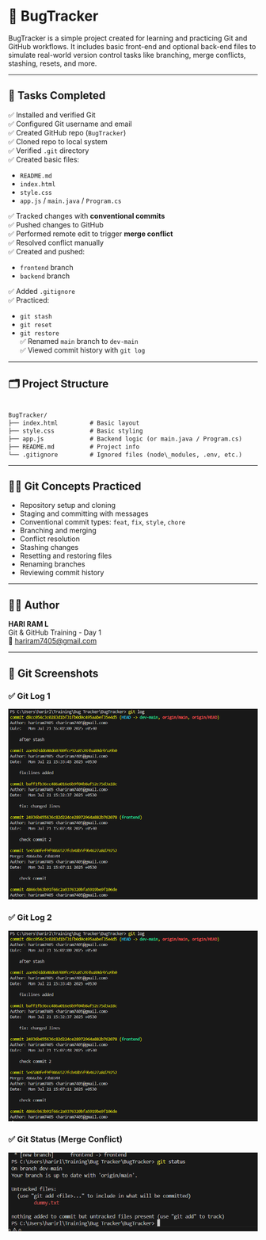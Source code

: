 

# 🐞 BugTracker

BugTracker is a simple project created for learning and practicing Git and GitHub workflows. It includes basic front-end and optional back-end files to simulate real-world version control tasks like branching, merge conflicts, stashing, resets, and more.

---

## 📌 Tasks Completed

✅ Installed and verified Git  
✅ Configured Git username and email  
✅ Created GitHub repo (`BugTracker`)  
✅ Cloned repo to local system  
✅ Verified `.git` directory  
✅ Created basic files:
- `README.md`
- `index.html`
- `style.css`
- `app.js` / `main.java` / `Program.cs`

✅ Tracked changes with **conventional commits**  
✅ Pushed changes to GitHub  
✅ Performed remote edit to trigger **merge conflict**  
✅ Resolved conflict manually  
✅ Created and pushed:
- `frontend` branch
- `backend` branch

✅ Added `.gitignore`  
✅ Practiced:
- `git stash`
- `git reset`
- `git restore`  
✅ Renamed `main` branch to `dev-main`  
✅ Viewed commit history with `git log`

---

## 🗂 Project Structure

```

BugTracker/
├── index.html         # Basic layout
├── style.css          # Basic styling
├── app.js             # Backend logic (or main.java / Program.cs)
├── README.md          # Project info
└── .gitignore         # Ignored files (node\_modules, .env, etc.)

```

---

## 🧑‍💻 Git Concepts Practiced

- Repository setup and cloning
- Staging and committing with messages
- Conventional commit types: `feat`, `fix`, `style`, `chore`
- Branching and merging
- Conflict resolution
- Stashing changes
- Resetting and restoring files
- Renaming branches
- Reviewing commit history

---

## 👨‍🏫 Author

**HARI RAM L**  
Git & GitHub Training - Day 1  
📧 hariram7405@gmail.com

---


## 📸 Git Screenshots

### ✅ Git Log 1 
<img src="https://github.com/hariram7405/BugTracker/blob/main/git%20log2.png" alt="Git Log 2" width="600"/>

### ✅ Git Log 2 
<img src="https://github.com/hariram7405/BugTracker/blob/main/git%20log2.png" alt="Git Log 2" width="600"/>

### ✅ Git Status (Merge Conflict)
<img src="https://github.com/hariram7405/BugTracker/blob/main/Git%20status.png" alt="Git Status" width="600"/>

